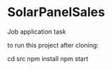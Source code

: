 # SolarPanelSales
Job application task


to run this project after cloning:

cd src
npm install
npm start
